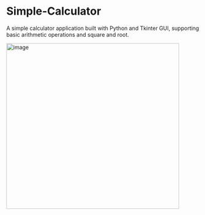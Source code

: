 # Simple-Calculator
A simple calculator application built with Python and Tkinter GUI, supporting basic arithmetic operations and square and root.

<img width="451" height="434" alt="image" src="https://github.com/user-attachments/assets/2ce54f73-d6ab-4912-9c0d-abaee971bbff" />



